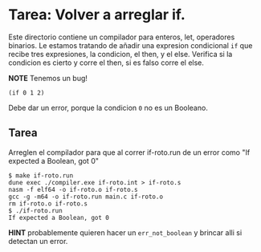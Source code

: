 # Tarea: Volver a arreglar if.

Este directorio contiene un compilador para enteros, let, operadores
binarios. Le estamos tratando de añadir una expresion condicional `if`
que recibe tres expresiones, la condicion, el then, y el else.
Verifica si la condicion es cierto y corre el then, si es falso corre
el else.

**NOTE** Tenemos un bug!

```
(if 0 1 2)
```
Debe dar un error, porque la condicion `0` no es un Booleano.

## Tarea

Arreglen el compilador para que al correr if-roto.run de un error como
"If expected a Boolean, got 0"

```
$ make if-roto.run
dune exec ./compiler.exe if-roto.int > if-roto.s
nasm -f elf64 -o if-roto.o if-roto.s
gcc -g -m64 -o if-roto.run main.c if-roto.o
rm if-roto.o if-roto.s
$ ./if-roto.run
If expected a Boolean, got 0
```

**HINT** probablemente quieren hacer un `err_not_boolean` y brincar
  alli si detectan un error.
